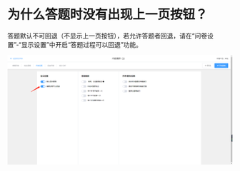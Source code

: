 # 为什么答题时没有出现上一页按钮？

答题默认不可回退（不显示上一页按钮），若允许答题者回退，请在“问卷设置”-“显示设置”中开启“答题过程可以回退”功能。

![&#x7B54;&#x9898;&#x8FC7;&#x7A0B;&#x53EF;&#x4EE5;&#x56DE;&#x9000;](../.gitbook/assets/image%20%28221%29.png)


